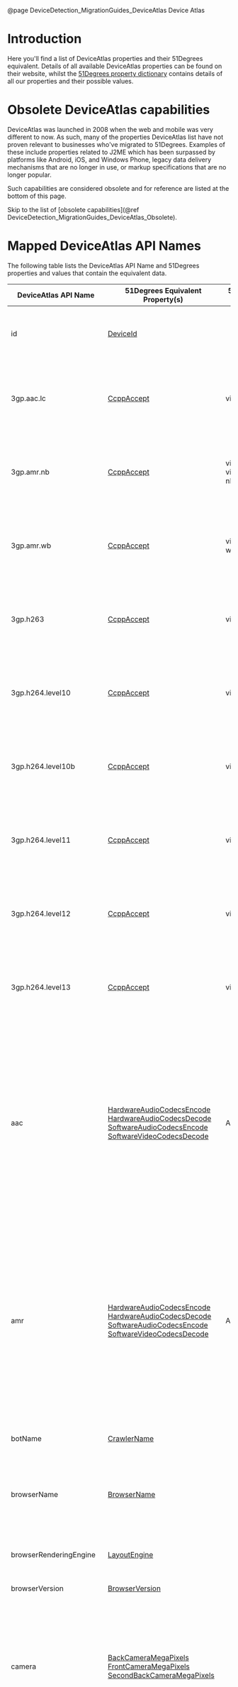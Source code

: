 @page DeviceDetection_MigrationGuides_DeviceAtlas Device Atlas

# Introduction

Here you'll find a list of DeviceAtlas properties and their 51Degrees equivalent. 
Details of all available DeviceAtlas properties can be found on their website, whilst the [51Degrees property dictionary](https://51degrees.com/resources/property-dictionary) contains details of all our properties and their possible values.


# Obsolete DeviceAtlas capabilities

DeviceAtlas was launched in 2008 when the web and mobile was very different to now. As such, many of the properties DeviceAtlas list have not proven relevant to businesses who've migrated to 51Degrees. 
Examples of these include properties related to J2ME which has been surpassed by platforms like Android, iOS, and Windows Phone, legacy data delivery mechanisms that are no longer in use, or markup specifications that are no longer popular.

Such capabilities are considered obsolete and for reference are listed at the bottom of this page.

Skip to the list of [obsolete capabilities](@ref DeviceDetection_MigrationGuides_DeviceAtlas_Obsolete).

# Mapped DeviceAtlas API Names

The following table lists the DeviceAtlas API Name and 51Degrees properties and values that contain the equivalent data.

| DeviceAtlas API Name      | 51Degrees Equivalent Property(s)                                                                                                                                                                                                                                                                                                                                                                                                              | 51Degrees Value                                  | Comments                                                                                                                                                                                                                                                                                                                                                                                                                                                                                                                                                                                                                               |
|---------------------------|-----------------------------------------------------------------------------------------------------------------------------------------------------------------------------------------------------------------------------------------------------------------------------------------------------------------------------------------------------------------------------------------------------------------------------------------------|--------------------------------------------------|----------------------------------------------------------------------------------------------------------------------------------------------------------------------------------------------------------------------------------------------------------------------------------------------------------------------------------------------------------------------------------------------------------------------------------------------------------------------------------------------------------------------------------------------------------------------------------------------------------------------------------------|
| id                        | [DeviceId](https://51degrees.com/developers/property-dictionary?item=Metrics%7CAll)                                                                                                                                                                                                                                                                                                                                                           |                                                  | Consists of four components separated by a hyphen symbol: Hardware-Platform-Browser-IsCrawler where each Component represents an ID of the corresponding Profile.                                                                                                                                                                                                                                                                                                                                                                                                                                                                      |
| 3gp.aac.lc                | [CcppAccept](https://51degrees.com/developers/property-dictionary?item=Operating%20System%7CCcpp)                                                                                                                                                                                                                                                                                                                                                | video/AAC                                        | Stands for Composite Capability/Preference Profiles. Refers to the list of MIME types supported by the operating system. The list does not include MIME types that are only enabled through the use of 3rd party applications.                                                                                                                                                                                                                                                                                                                                                                                                         |	 
| 3gp.amr.nb                | [CcppAccept](https://51degrees.com/developers/property-dictionary?item=Operating%20System%7CCcpp)                                                                                                                                                                                                                                                                                                                                                | video/amr, video/amr-nb                          | Stands for Composite Capability/Preference Profiles. Refers to the list of MIME types supported by the operating system. The list does not include MIME types that are only enabled through the use of 3rd party applications.                                                                                                                                                                                                                                                                                                                                                                                                         |
| 3gp.amr.wb                | [CcppAccept](https://51degrees.com/developers/property-dictionary?item=Operating%20System%7CCcpp)                                                                                                                                                                                                                                                                                                                                                | video/amr-wb                                     | Stands for Composite Capability/Preference Profiles. Refers to the list of MIME types supported by the operating system. The list does not include MIME types that are only enabled through the use of 3rd party applications.                                                                                                                                                                                                                                                                                                                                                                                                         |
| 3gp.h263                  | [CcppAccept](https://51degrees.com/developers/property-dictionary?item=Operating%20System%7CCcpp)                                                                                                                                                                                                                                                                                                                                                | video/H.263                                      | Stands for Composite Capability/Preference Profiles. Refers to the list of MIME types supported by the operating system. The list does not include MIME types that are only enabled through the use of 3rd party applications.                                                                                                                                                                                                                                                                                                                                                                                                         |
| 3gp.h264.level10          | [CcppAccept](https://51degrees.com/developers/property-dictionary?item=Operating%20System%7CCcpp)                                                                                                                                                                                                                                                                                                                                                | video/H.264                                      | Stands for Composite Capability/Preference Profiles. Refers to the list of MIME types supported by the operating system. The list does not include MIME types that are only enabled through the use of 3rd party applications.                                                                                                                                                                                                                                                                                                                                                                                                         |
| 3gp.h264.level10b         | [CcppAccept](https://51degrees.com/developers/property-dictionary?item=Operating%20System%7CCcpp)                                                                                                                                                                                                                                                                                                                                                | video/H.264                                      | Stands for Composite Capability/Preference Profiles. Refers to the list of MIME types supported by the operating system. The list does not include MIME types that are only enabled through the use of 3rd party applications.                                                                                                                                                                                                                                                                                                                                                                                                         |
| 3gp.h264.level11          | [CcppAccept](https://51degrees.com/developers/property-dictionary?item=Operating%20System%7CCcpp)                                                                                                                                                                                                                                                                                                                                                | video/H.264                                      | Stands for Composite Capability/Preference Profiles. Refers to the list of MIME types supported by the operating system. The list does not include MIME types that are only enabled through the use of 3rd party applications.                                                                                                                                                                                                                                                                                                                                                                                                         |
| 3gp.h264.level12          | [CcppAccept](https://51degrees.com/developers/property-dictionary?item=Operating%20System%7CCcpp)                                                                                                                                                                                                                                                                                                                                                | video/H.264                                      | Stands for Composite Capability/Preference Profiles. Refers to the list of MIME types supported by the operating system. The list does not include MIME types that are only enabled through the use of 3rd party applications.                                                                                                                                                                                                                                                                                                                                                                                                         |
| 3gp.h264.level13          | [CcppAccept](https://51degrees.com/developers/property-dictionary?item=Operating%20System%7CCcpp)                                                                                                                                                                                                                                                                                                                                                | video/H.264                                      | Stands for Composite Capability/Preference Profiles. Refers to the list of MIME types supported by the operating system. The list does not include MIME types that are only enabled through the use of 3rd party applications.                                                                                                                                                                                                                                                                                                                                                                                                         |
| aac                       | [HardwareAudioCodecsEncode](https://51degrees.com/developers/property-dictionary?item=Device%7CCodecs) [HardwareAudioCodecsDecode](https://51degrees.com/developers/property-dictionary?item=Device%7CCodecs) [SoftwareAudioCodecsEncode](https://51degrees.com/developers/property-dictionary?item=Operating%20System%7CCodecs) [SoftwareVideoCodecsDecode](https://51degrees.com/developers/property-dictionary?item=Operating%20System%7CCodecs) | AAC                                              | Refers to the list of audio codecs supported for encoding/decoding by a Chipset. An audio codec is a program used to playback digital audio files. The values of this property are the codec's common name. Refers to the list of video codecs supported for encoding/decoding by a Chipset. An video codec is a program used to playback digital video files. The values of this property are the codec's common name. Refers to the list of audio codecs supported by an operating system. This list of codecs is supported for playback on a basic software installation. The values of this property are the codec's common name.  |
| amr                       | [HardwareAudioCodecsEncode](https://51degrees.com/developers/property-dictionary?item=Device%7CCodecs) [HardwareAudioCodecsDecode](https://51degrees.com/developers/property-dictionary?item=Device%7CCodecs) [SoftwareAudioCodecsEncode](https://51degrees.com/developers/property-dictionary?item=Operating%20System%7CCodecs) [SoftwareVideoCodecsDecode](https://51degrees.com/developers/property-dictionary?item=Operating%20System%7CCodecs) | AMR                                              | Refers to the list of audio codecs supported for encoding/decoding by a Chipset. An audio codec is a program used to playback digital audio files. The values of this property are the codec's common name. Refers to the list of video codecs supported for encoding/decoding by a Chipset. An video codec is a program used to playback digital video files. The values of this property are the codec's common name. Refers to the list of audio codecs supported by an operating system. This list of codecs is supported for playback on a basic software installation. The values of this property are the codec's common name.  |
| botName                   | [CrawlerName](https://51degrees.com/developers/property-dictionary?item=Bots%7CAll)                                                                                                                                                                                                                                                                                                                                                           |                                                  | Indicates the crawler name when applicable. Returns NotCrawler when the device is not a crawler.                                                                                                                                                                                                                                                                                                                                                                                                                                                                                                                                       |
| browserName               | [BrowserName](https://51degrees.com/developers/property-dictionary?item=Web%20Browser%20and%20Apps%7CName)                                                                                                                                                                                                                                                                                                                                             |                                                  | Indicates the name of the browser. Many mobile browsers, by default, come with an operating system (OS). Unless specifically named, these browsers are named after the accompanying OS and/or the layout engine.                                                                                                                                                                                                                                                                                                                                                                                                                       |
| browserRenderingEngine    | [LayoutEngine](https://51degrees.com/developers/property-dictionary?item=Web%20Browser%20and%20Apps%7CGeneral)                                                                                                                                                                                                                                                                                                                                         |                                                  | Refers to the name of the embedded technology the browser uses to display formatted content on the screen.                                                                                                                                                                                                                                                                                                                                                                                                                                                                                                                             |
| browserVersion            | [BrowserVersion](https://51degrees.com/developers/property-dictionary?item=Web%20Browser%20and%20Apps%7CName)                                                                                                                                                                                                                                                                                                                                          |                                                  | Indicates the version or subversion of the browser.                                                                                                                                                                                                                                                                                                                                                                                                                                                                                                                                                                                    |
| camera                    | [BackCameraMegaPixels](https://51degrees.com/developers/property-dictionary?item=Device%7CCamera) [FrontCameraMegaPixels](https://51degrees.com/developers/property-dictionary?item=Device%7CCamera) [SecondBackCameraMegaPixels](https://51degrees.com/developers/property-dictionary?item=Device%7CCamera)                                                                                                                                  |                                                  | Indicates the resolution of the device's back camera in megapixels. For a device that has a rotating camera the same value is returned for front and back megapixels properties. Indicates the resolution of the device's front camera in megapixels. For a device that has a rotating camera the same value is returned for front and back megapixels' properties. Indicates the resolution of the device's second back camera in megapixels.                                                                                                                                                                                         |
| cookieSupport             | [CookiesCapable](https://51degrees.com/developers/property-dictionary?item=Web%20Browser%20and%20Apps%7CWeb)                                                                                                                                                                                                                                                                                                                                           |                                                  | Indicates if the browser supports http Cookies. However, the user may have disabled Cookies in their own configuration. Where data cannot be validated, it is assumed that the browser supports cookies.                                                                                                                                                                                                                                                                                                                                                                                                                               |
| csd                       | [SupportedBearers](https://51degrees.com/developers/property-dictionary?item=Device%7CConnectivity)                                                                                                                                                                                                                                                                                                                                           | CSD                                              | Indicates the list of wireless data technologies supported by the device, including Bluetooth. If the device supports phone calls, the SMS value is also returned.                                                                                                                                                                                                                                                                                                                                                                                                                                                                     |
| css.columns               | [CssColumn](https://51degrees.com/developers/property-dictionary?item=Web%20Browser%20and%20Apps%7CCss)                                                                                                                                                                                                                                                                                                                                                |                                                  | Indicates if the browser supports CSS3 columns for setting column- width and column-count.                                                                                                                                                                                                                                                                                                                                                                                                                                                                                                                                             |
| css.transforms            | [CssTransforms](https://51degrees.com/developers/property-dictionary?item=Web%20Browser%20and%20Apps%7CCss)                                                                                                                                                                                                                                                                                                                                            |                                                  | Indicates if the browser supports 2D transformations in CSS3 including rotating, scaling, etc. This property includes support for both transform and transform-origin properties.                                                                                                                                                                                                                                                                                                                                                                                                                                                      |
| css.transitions           | [CssTransitions](https://51degrees.com/developers/property-dictionary?item=Web%20Browser%20and%20Apps%7CCss)                                                                                                                                                                                                                                                                                                                                           |                                                  | Indicates if the browser supports CSS3 transitions elements, used for animating changes to properties.                                                                                                                                                                                                                                                                                                                                                                                                                                                                                                                                 |
| diagonalScreenSize        | [ScreenInchesDiagonal](https://51degrees.com/developers/property-dictionary?item=Device%7CScreen)                                                                                                                                                                                                                                                                                                                                             |                                                  | Indicates the diagonal size of the device's screen in inches. This property is not applicable for a device that does not have a screen.                                                                                                                                                                                                                                                                                                                                                                                                                                                                                                |
| displayColorDepth         | [BitsPerPixel](https://51degrees.com/developers/property-dictionary?item=Device%7CScreen)                                                                                                                                                                                                                                                                                                                                                     |                                                  | Indicates the number of bits used to describe the colour of each individual pixel, also known as bit depth or colour depth.                                                                                                                                                                                                                                                                                                                                                                                                                                                                                                            |
| displayHeight             | [ScreenPixelsHeight](https://51degrees.com/developers/property-dictionary?item=Device%7CScreen)                                                                                                                                                                                                                                                                                                                                               |                                                  | Indicates the height of the device's screen in pixels.This property is not applicable for a device that does not have a screen. For devices such as tablets or TV which are predominantly used in landscape mode, the pixel height will be the smaller value compared to the pixel width.                                                                                                                                                                                                                                                                                                                                              |
| displayPpi                | [ScreenInchesWidth](https://51degrees.com/developers/property-dictionary?item=Device%7CScreen) [ScreenPixelsWidth](https://51degrees.com/developers/property-dictionary?item=Device%7CScreen)                                                                                                                                                                                                                                                 |                                                  | Refers to the width of the device's screen in inches. This property will return the value 'Unknown' for desktop or for devices which do not have an integrated screen. Indicates the width of the device's screen in pixels. This property is not applicable for a device that does not have a screen. For devices such as tablets or TV which are predominantly used in landscape mode, the pixel width will be the larger value compared to the pixel height.                                                                                                                                                                        |
| displayWidth              | [ScreenPixelsWidth](https://51degrees.com/developers/property-dictionary?item=Device%7CScreen)                                                                                                                                                                                                                                                                                                                                                |                                                  | Indicates the width of the device's screen in pixels. This property is not applicable for a device that does not have a screen. For devices such as tablets or TV which are predominantly used in landscape mode, the pixel width will be the larger value compared to the pixel height.                                                                                                                                                                                                                                                                                                                                               |
| edge                      | [SupportedBearers](https://51degrees.com/developers/property-dictionary?item=Device%7CConnectivity)                                                                                                                                                                                                                                                                                                                                           | EDGE                                             | Indicates the list of wireless data technologies supported by the device, including Bluetooth. If the device supports phone calls, the SMS value is also returned.                                                                                                                                                                                                                                                                                                                                                                                                                                                                     |
| gprs                      | [SupportedBearers](https://51degrees.com/developers/property-dictionary?item=Device%7CConnectivity)                                                                                                                                                                                                                                                                                                                                           | GPRS                                             | Indicates the list of wireless data technologies supported by the device, including Bluetooth. If the device supports phone calls, the SMS value is also returned.                                                                                                                                                                                                                                                                                                                                                                                                                                                                     |
| hscsd                     | [SupportedBearers](https://51degrees.com/developers/property-dictionary?item=Device%7CConnectivity)                                                                                                                                                                                                                                                                                                                                           | HSCSD                                            | Indicates the list of wireless data technologies supported by the device, including Bluetooth. If the device supports phone calls, the SMS value is also returned.                                                                                                                                                                                                                                                                                                                                                                                                                                                                     |
| hsdpa                     | [SupportedBearers](https://51degrees.com/developers/property-dictionary?item=Device%7CConnectivity)                                                                                                                                                                                                                                                                                                                                           | HSDPA                                            | Indicates the list of wireless data technologies supported by the device, including Bluetooth. If the device supports phone calls, the SMS value is also returned.                                                                                                                                                                                                                                                                                                                                                                                                                                                                     |
| hspaEvolved               | [SupportedBearers](https://51degrees.com/developers/property-dictionary?item=Device%7CConnectivity)                                                                                                                                                                                                                                                                                                                                           | HSPA+                                            | Indicates the list of wireless data technologies supported by the device, including Bluetooth. If the device supports phone calls, the SMS value is also returned.                                                                                                                                                                                                                                                                                                                                                                                                                                                                     |
| html.audio                | [Html5Audio](https://51degrees.com/developers/property-dictionary?item=Web%20Browser%20and%20Apps%7CHtml)                                                                                                                                                                                                                                                                                                                                              |                                                  | Lists what audio formats, if any, the browser supports using the HTML5 `<audio>` tag.                                                                                                                                                                                                                                                                                                                                                                                                                                                                                                                                                  |
| html.canvas               | [Canvas](https://51degrees.com/developers/property-dictionary?item=Web%20Browser%20and%20Apps%7CJavascript)                                                                                                                                                                                                                                                                                                                                            |                                                  | Indicates if the browser supports the canvas element, useful for drawing graphics via scripting (usually JavaScript).                                                                                                                                                                                                                                                                                                                                                                                                                                                                                                                  |
| html.svg                  | [Svg](https://51degrees.com/developers/property-dictionary?item=Web%20Browser%20and%20Apps%7CSupportedMedia)                                                                                                                                                                                                                                                                                                                                           |                                                  | Indicates if the browser supports SVG (scalable vector graphics), useful for 2D animations and applications where all objects within the SVG can be accessed via the DOM and can have assigned event listener elements.                                                                                                                                                                                                                                                                                                                                                                                                                |
| html.video                | [Html5Video](https://51degrees.com/developers/property-dictionary?item=Web%20Browser%20and%20Apps%7CHtml)                                                                                                                                                                                                                                                                                                                                              |                                                  | Lists what video formats, if any, the browser supports using the HTLM5 `<video>` tag.                                                                                                                                                                                                                                                                                                                                                                                                                                                                                                                                                  |
| https                     | [SupportsTls/Ssl](https://51degrees.com/developers/property-dictionary?item=Web%20Browser%20and%20Apps%7CSupportedMedia)                                                                                                                                                                                                                                                                                                                               |                                                  | Indicates if the browser supports TLS or SSL, essential for secure protocols such as HTTPS.                                                                                                                                                                                                                                                                                                                                                                                                                                                                                                                                            |
| image.Gif87               | [CcppAccept](https://51degrees.com/developers/property-dictionary?item=Operating%20System%7CCcpp)                                                                                                                                                                                                                                                                                                                                                | image/gif                                        | Stands for Composite Capability/Preference Profiles. Refers to the list of MIME types supported by the operating system. The list does not include MIME types that are only enabled through the use of 3rd party applications.                                                                                                                                                                                                                                                                                                                                                                                                         |
| image.Gif89a              | [CcppAccept](https://51degrees.com/developers/property-dictionary?item=Operating%20System%7CCcpp)                                                                                                                                                                                                                                                                                                                                                | image/gif                                        | Stands for Composite Capability/Preference Profiles. Refers to the list of MIME types supported by the operating system. The list does not include MIME types that are only enabled through the use of 3rd party applications.                                                                                                                                                                                                                                                                                                                                                                                                         |
| image.Jpg                 | [CcppAccept](https://51degrees.com/developers/property-dictionary?item=Operating%20System%7CCcpp)                                                                                                                                                                                                                                                                                                                                                | image/jpg, image/jpeg                            | Stands for Composite Capability/Preference Profiles. Refers to the list of MIME types supported by the operating system. The list does not include MIME types that are only enabled through the use of 3rd party applications.                                                                                                                                                                                                                                                                                                                                                                                                         |
| image.Png                 | [CcppAccept](https://51degrees.com/developers/property-dictionary?item=Operating%20System%7CCcpp)                                                                                                                                                                                                                                                                                                                                                | image/png                                        | Stands for Composite Capability/Preference Profiles. Refers to the list of MIME types supported by the operating system. The list does not include MIME types that are only enabled through the use of 3rd party applications.                                                                                                                                                                                                                                                                                                                                                                                                         |
| isApp                     | [IsWebApp](https://51degrees.com/developers/property-dictionary?item=Web%20Browser%20and%20Apps%7CGeneral)                                                                                                                                                                                                                                                                                                                                             |                                                  | Indicates if a web page is accessed from an application whose main function is not browsing the World Wide Web or managing emails, e.g. the Facebook App. The application must be downloaded and installed onto the device from an app marketplace such as Apple's App Store or the Google Play Store, or via a third party as an .apk file or similar. This property will return a 'False' value for mobile browsers such as Chrome Mobile or email browsers (such as Hotmail).                                                                                                                                                       |
| isBrowser                 | [BrowserName](https://51degrees.com/developers/property-dictionary?item=Web%20Browser%20and%20Apps%7CName)                                                                                                                                                                                                                                                                                                                                             |                                                  | Indicates the name of the browser. Many mobile browsers, by default, come with an operating system (OS). Unless specifically named, these browsers are named after the accompanying OS and/or the layout engine.                                                                                                                                                                                                                                                                                                                                                                                                                       |
| isEReader                 | [IsEReader](https://51degrees.com/developers/property-dictionary?item=Device%7CDevice)                                                                                                                                                                                                                                                                                                                                                        |                                                  | Indicates if the device is primarily advertised as an e-reader. If the device type is EReader then the device is not classified as a tablet.                                                                                                                                                                                                                                                                                                                                                                                                                                                                                           |
| isFilter                  | [IsDataMinimising](https://51degrees.com/developers/property-dictionary?item=Web%20Browser%20and%20Apps%7CGeneral)                                                                                                                                                                                                                                                                                                                                     |                                                  | Indicates if the browser may be optimised for low bandwidth. A true value indicates the browser supports a feature that can improve performance on low bandwidth connections, either via the removal of elements, features, a proxy or other methods.                                                                                                                                                                                                                                                                                                                                                                                  |
| isGamesConsole            | [IsConsole](https://51degrees.com/developers/property-dictionary?item=Device%7CDevice)                                                                                                                                                                                                                                                                                                                                                        |                                                  | Indicates if the device is primarily a game console, such as an Xbox or Playstation.                                                                                                                                                                                                                                                                                                                                                                                                                                                                                                                                                   |
| isMasqueradingAsDesktop   | [IsEmulatingDesktop](https://51degrees.com/developers/property-dictionary?item=Web%20Browser%20and%20Apps%7CGeneral)                                                                                                                                                                                                                                                                                                                                   |                                                  | Indicates if the mobile device accessing a web page emulates a desktop computer. This property is not applicable for desktops, media hubs, TVs and consoles.                                                                                                                                                                                                                                                                                                                                                                                                                                                                           |
| isMediaPlayer             | [IsMediaHub](https://51degrees.com/developers/property-dictionary?item=Device%7CDevice)                                                                                                                                                                                                                                                                                                                                                       |                                                  | Indicates if the device is a media hub or set top box that requires an external display(s).                                                                                                                                                                                                                                                                                                                                                                                                                                                                                                                                            |
| isMobilePhone             | [IsSmartPhone](https://51degrees.com/developers/property-dictionary?item=Device%7CDevice) [IsSmallScreen](https://51degrees.com/developers/property-dictionary?item=Device%7CDevice)                                                                                                                                                                                                                                                          |                                                  | Indicates whether the device can make and receive phone calls, has a screen size greater than or equal to 2.5 inches, runs a modern operating system (Android, iOS, Windows Phone, BlackBerry etc.), is not designed to be a wearable technology and is marketed by the vendor as a Smartphone. Indicates if the device is a mobile with a screen size less than 2.5 inches even where the device is marketed as a Smartphone.                                                                                                                                                                                                         |
| isRobot                   | [IsCrawler](https://51degrees.com/developers/property-dictionary?item=Bots%7CAll)                                                                                                                                                                                                                                                                                                                                                             |                                                  | Indicates if the source of the web traffic identifies itself as operating without human interaction for the purpose of monitoring the availability or performance of a web site, retrieving a response for inclusion in a search engine or is requesting structured data such as via an API. Such sources are often referred to as crawlers, bots, robots, spiders, probes, monitors or HTTP services among other terms. Where the source pretends to be a device operating with human interaction, such as a smartphone or tablet, this property will return, 'False'.                                                                |
| isSetTopBox               | [IsMediaHub](https://51degrees.com/developers/property-dictionary?item=Device%7CDevice)                                                                                                                                                                                                                                                                                                                                                       |                                                  | Indicates if the device is a media hub or set top box that requires an external display(s).                                                                                                                                                                                                                                                                                                                                                                                                                                                                                                                                            |
| isTablet                  | [IsTablet](https://51degrees.com/developers/property-dictionary?item=Device%7CDevice)                                                                                                                                                                                                                                                                                                                                                         |                                                  | Indicates if the device is primarily marketed as a tablet or phablet and has a screen size equal to or greater than 7 inches.                                                                                                                                                                                                                                                                                                                                                                                                                                                                                                          |
| isTV                      | [IsTv](https://51degrees.com/developers/property-dictionary?item=Device%7CDevice)                                                                                                                                                                                                                                                                                                                                                             |                                                  | Indicates if the device is a TV running on a smart operating system e.g. Android.                                                                                                                                                                                                                                                                                                                                                                                                                                                                                                                                                      |
| js.deviceOrientation      | [DeviceOrientation](https://51degrees.com/developers/property-dictionary?item=Web%20Browser%20and%20Apps%7CDOM)                                                                                                                                                                                                                                                                                                                                        |                                                  | Indicates if the browser supports DOM events for device orientation, e.g. 'deviceorientation', 'devicemotion' and 'compassneedscalibration'.                                                                                                                                                                                                                                                                                                                                                                                                                                                                                           |
| js.geoLocation            | [GeoLocation](https://51degrees.com/developers/property-dictionary?item=Web%20Browser%20and%20Apps%7CGPS)                                                                                                                                                                                                                                                                                                                                              |                                                  | Indicates if the browser supports a feature to acquire the geographical location. For information on which GeoLoc API the browser supports, refer to another property called JavaScriptPreferredGeoLocApi.                                                                                                                                                                                                                                                                                                                                                                                                                             |
| js.indexedDB              | [IndexedDB](https://51degrees.com/developers/property-dictionary?item=Web%20Browser%20and%20Apps%7CGeneral)                                                                                                                                                                                                                                                                                                                                            |                                                  | Indicates if the browser supports an indexed local database.                                                                                                                                                                                                                                                                                                                                                                                                                                                                                                                                                                           |
| js.json                   | [Json](https://51degrees.com/developers/property-dictionary?item=Web%20Browser%20and%20Apps%7CJSON)                                                                                                                                                                                                                                                                                                                                                    |                                                  | Indicates if the browser supports the 'JSON' object. This property may need a vendor prefix, e.g. webkit, moz, etc.                                                                                                                                                                                                                                                                                                                                                                                                                                                                                                                    |
| js.modifyCss              | [JavascriptCanManipulateCSS](https://51degrees.com/developers/property-dictionary?item=Web%20Browser%20and%20Apps%7CJavascript)                                                                                                                                                                                                                                                                                                                        |                                                  | Indicates if the browser supports the JavaScript that can manipulate CSS on the browser's web page.                                                                                                                                                                                                                                                                                                                                                                                                                                                                                                                                    |
| js.modifyDom              | [JavascriptCanManipulateDOM](https://51degrees.com/developers/property-dictionary?item=Web%20Browser%20and%20Apps%7CJavascript)                                                                                                                                                                                                                                                                                                                        |                                                  | Indicates if the browser supports the JavaScript that can manipulate the Document Object Model on the browser's web page.                                                                                                                                                                                                                                                                                                                                                                                                                                                                                                              |
| js.querySelector          | [Selector](https://51degrees.com/developers/property-dictionary?item=Web%20Browser%20and%20Apps%7CGeneral)                                                                                                                                                                                                                                                                                                                                             |                                                  | Indicates if the browser supports the querySelector() method that returns the first element matching a specified CSS selector(s) in the document.                                                                                                                                                                                                                                                                                                                                                                                                                                                                                      |
| js.supportBasicJavaScript | [Javascript](https://51degrees.com/developers/property-dictionary?item=Web%20Browser%20and%20Apps%7CJavascript)                                                                                                                                                                                                                                                                                                                                        |                                                  | Indicates if the browser supports JavaScript.                                                                                                                                                                                                                                                                                                                                                                                                                                                                                                                                                                                          |
| js.supportConsoleLog      | [LayoutEngine](https://51degrees.com/developers/property-dictionary?item=Web%20Browser%20and%20Apps%7CGeneral)                                                                                                                                                                                                                                                                                                                                         |                                                  | Refers to the name of the embedded technology the browser uses to display formatted content on the screen.                                                                                                                                                                                                                                                                                                                                                                                                                                                                                                                             |
| js.supportEventListener   | [JavascriptSupportsEventListener](https://51degrees.com/developers/property-dictionary?item=Web%20Browser%20and%20Apps%7CJavascript)                                                                                                                                                                                                                                                                                                                   |                                                  | Indicates if the browser allows registration of event listeners on event targets by using the addEventListener() method.                                                                                                                                                                                                                                                                                                                                                                                                                                                                                                               |
| js.supportEvents          | [JavascriptSupportsEvents](https://51degrees.com/developers/property-dictionary?item=Web%20Browser%20and%20Apps%7CJavascript)                                                                                                                                                                                                                                                                                                                          |                                                  | Indicates if the browser supports the JavaScript events 'onload', 'onclick' and 'onselect'.                                                                                                                                                                                                                                                                                                                                                                                                                                                                                                                                            |
| js.touchEvents            | [TouchEvents](https://51degrees.com/developers/property-dictionary?item=Web%20Browser%20and%20Apps%7CGeneral)                                                                                                                                                                                                                                                                                                                                          |                                                  | Indicates if the browser supports the method of registering and interpreting finder (or stylus) activity on touch screens or trackpads.                                                                                                                                                                                                                                                                                                                                                                                                                                                                                                |
| js.webGl                  | [SupportsWebGL](https://51degrees.com/developers/property-dictionary?item=Web%20Browser%20and%20Apps%7CSupportedMedia)                                                                                                                                                                                                                                                                                                                                 |                                                  | Indicates if the browser supports WebGL technology to generate hardware-accelerated 3D graphics.                                                                                                                                                                                                                                                                                                                                                                                                                                                                                                                                       |
| js.webWorkers             | [WebWorkers](https://51degrees.com/developers/property-dictionary?item=Web%20Browser%20and%20Apps%7CWeb)                                                                                                                                                                                                                                                                                                                                               |                                                  | Indicates if the browser supports background workers in JavaScript.                                                                                                                                                                                                                                                                                                                                                                                                                                                                                                                                                                    |
| js.xhr                    | [Xhr2](https://51degrees.com/developers/property-dictionary?item=Web%20Browser%20and%20Apps%7CWeb)                                                                                                                                                                                                                                                                                                                                                     |                                                  | Indicates if the browser supports client-to-server communication with XmlHttpRequests. If the browser supports 'Xhr2' will also support 'DataForm' element. This property may need a vendor prefix, e.g. webkit, moz, etc.                                                                                                                                                                                                                                                                                                                                                                                                             |
| lte                       | [SupportedBearers](https://51degrees.com/developers/property-dictionary?item=Device%7CConnectivity)                                                                                                                                                                                                                                                                                                                                           | LTE                                              | Indicate the list of wireless data technologies supported by the device, including Bluetooth. If the device supports phone calls, the SMS value is also returned.                                                                                                                                                                                                                                                                                                                                                                                                                                                                      |
| lteAdvanced               | [SupportedBearers](https://51degrees.com/developers/property-dictionary?item=Device%7CConnectivity)                                                                                                                                                                                                                                                                                                                                           | LTE-A                                            | Indicates the list of wireless data technologies supported by the device, including Bluetooth. If the device supports phone calls, the SMS value is also returned.                                                                                                                                                                                                                                                                                                                                                                                                                                                                     |
| lteCategory               | [SupportedBearers](https://51degrees.com/developers/property-dictionary?item=Device%7CConnectivity)                                                                                                                                                                                                                                                                                                                                           | 3GPP                                             | Indicates the list of wireless data technologies supported by the device, including Bluetooth. If the device supports phone calls, the SMS value is also returned.                                                                                                                                                                                                                                                                                                                                                                                                                                                                     |
| manufacturer              | [OEM](https://51degrees.com/developers/property-dictionary?item=Device%7CName)                                                                                                                                                                                                                                                                                                                                                                |                                                  | Indicates the name of the company that manufactures the device.                                                                                                                                                                                                                                                                                                                                                                                                                                                                                                                                                                        |
| marketingName             | [HardwareName](https://51degrees.com/developers/property-dictionary?item=Device%7CName)                                                                                                                                                                                                                                                                                                                                                       |                                                  | Indicates the primary marketing name associated with the device, e.g. Xperia Z5.                                                                                                                                                                                                                                                                                                                                                                                                                                                                                                                                                       |
| midiMonophonic            | [HardwareAudioCodecsEncode](https://51degrees.com/developers/property-dictionary?item=Device%7CCodecs) [HardwareAudioCodecsDecode](https://51degrees.com/developers/property-dictionary?item=Device%7CCodecs) [SoftwareAudioCodecsEncode](https://51degrees.com/developers/property-dictionary?item=Operating%20System%7CCodecs) [SoftwareVideoCodecsDecode](https://51degrees.com/developers/property-dictionary?item=Operating%20System%7CCodecs) | MIDI                                             | Refers to the list of audio codecs supported for encoding/decoding by a Chipset. An audio codec is a program used to playback digital audio files. The values of this property are the codec's common name. Refers to the list of audio codecs supported by an operating system. This list of codecs is supported for capture on a basic software installation. The values of this property are the codec's common name. Refers to the list of video codecs supported by an operating system. This list of codecs is supported for playback on a basic software installation. The values of this property are the codec's common name. |
| midiPolyphonic            | [HardwareAudioCodecsEncode](https://51degrees.com/developers/property-dictionary?item=Device%7CCodecs) [HardwareAudioCodecsDecode](https://51degrees.com/developers/property-dictionary?item=Device%7CCodecs) [SoftwareAudioCodecsEncode](https://51degrees.com/developers/property-dictionary?item=Operating%20System%7CCodecs) [SoftwareVideoCodecsDecode](https://51degrees.com/developers/property-dictionary?item=Operating%20System%7CCodecs) | MIDI                                             | Refers to the list of audio codecs supported for encoding/decoding by a Chipset. An audio codec is a program used to playback digital audio files. The values of this property are the codec's common name. Refers to the list of audio codecs supported by an operating system. This list of codecs is supported for capture on a basic software installation. The values of this property are the codec's common name. Refers to the list of video codecs supported by an operating system. This list of codecs is supported for playback on a basic software installation. The values of this property are the codec's common name. |
| mobileDevice              | [IsMobile](https://51degrees.com/developers/property-dictionary?item=Device%7CDevice)                                                                                                                                                                                                                                                                                                                                                         |                                                  | Indicates if the device's primary data connection is wireless and the device is designed to operate mostly by battery power (e.g. mobile phone, smartphone or tablet). This property does not indicate if the device is a mobile phone or not. Laptops are not classified as mobile devices under this definition and so 'IsMobile' will be 'False'.                                                                                                                                                                                                                                                                                   |
| model                     | [HardwareModel](https://51degrees.com/developers/property-dictionary?item=Device%7CName)                                                                                                                                                                                                                                                                                                                                                      |                                                  | Indicates the model name or number used primarily by the hardware vendor to identify the device, e.g.SM-T805S. When a model identifier is not available the HardwareName will be used.                                                                                                                                                                                                                                                                                                                                                                                                                                                 |
| mp4.aac.lc                | [CcppAccept](https://51degrees.com/developers/property-dictionary?item=Operating%20System%7CCcpp)                                                                                                                                                                                                                                                                                                                                                | video/AAC                                        | Stands for Composite Capability/Preference Profiles. Refers to the list of MIME types supported by the operating system. The list does not include MIME types that are only enabled through the use of 3rd party applications.                                                                                                                                                                                                                                                                                                                                                                                                         |
| mp4.h264.level11          | [CcppAccept](https://51degrees.com/developers/property-dictionary?item=Operating%20System%7CCcpp)                                                                                                                                                                                                                                                                                                                                                | video/H.264                                      | Stands for Composite Capability/Preference Profiles. Refers to the list of MIME types supported by the operating system. The list does not include MIME types that are only enabled through the use of 3rd party applications.                                                                                                                                                                                                                                                                                                                                                                                                         |
| mp4.h264.level13          | [CcppAccept](https://51degrees.com/developers/property-dictionary?item=Operating%20System%7CCcpp)                                                                                                                                                                                                                                                                                                                                                | video/H.264                                      | Stands for Composite Capability/Preference Profiles. Refers to the list of MIME types supported by the operating system. The list does not include MIME types that are only enabled through the use of 3rd party applications.                                                                                                                                                                                                                                                                                                                                                                                                         |
| nfc                       | [HasNFC](https://51degrees.com/developers/property-dictionary?item=Device%7CConnectivity)                                                                                                                                                                                                                                                                                                                                                     |                                                  | Indicates if the device has embedded NFC (Near Field Communication) wireless technology.                                                                                                                                                                                                                                                                                                                                                                                                                                                                                                                                               |
| osAndroid                 | [PlatformName](https://51degrees.com/developers/property-dictionary?item=Operating%20System%7CName)                                                                                                                                                                                                                                                                                                                                              | Android                                          | Indicates the name of the operating system the device is using.                                                                                                                                                                                                                                                                                                                                                                                                                                                                                                                                                                        |
| osBada                    | [PlatformName](https://51degrees.com/developers/property-dictionary?item=Operating%20System%7CName)                                                                                                                                                                                                                                                                                                                                              | Bada                                             | Indicates the name of the operating system the device is using.                                                                                                                                                                                                                                                                                                                                                                                                                                                                                                                                                                        |
| osiOs                     | [PlatformName](https://51degrees.com/developers/property-dictionary?item=Operating%20System%7CName)                                                                                                                                                                                                                                                                                                                                              | iOS                                              | Indicates the name of the operating system the device is using.                                                                                                                                                                                                                                                                                                                                                                                                                                                                                                                                                                        |
| osName                    | [PlatformName](https://51degrees.com/developers/property-dictionary?item=Operating%20System%7CName)                                                                                                                                                                                                                                                                                                                                              |                                                  | Indicates the name of the operating system the device is using.                                                                                                                                                                                                                                                                                                                                                                                                                                                                                                                                                                        |
| osProprietary             | [PlatformName](https://51degrees.com/developers/property-dictionary?item=Operating%20System%7CName)                                                                                                                                                                                                                                                                                                                                              |                                                  | Indicates the name of the operating system the device is using.                                                                                                                                                                                                                                                                                                                                                                                                                                                                                                                                                                        |
| osRim                     | [PlatformName](https://51degrees.com/developers/property-dictionary?item=Operating%20System%7CName)                                                                                                                                                                                                                                                                                                                                              | RIM                                              | Indicates the name of the operating system the device is using.                                                                                                                                                                                                                                                                                                                                                                                                                                                                                                                                                                        |
| osSymbian                 | [PlatformName](https://51degrees.com/developers/property-dictionary?item=Operating%20System%7CName)                                                                                                                                                                                                                                                                                                                                              | Symbian                                          | Indicates the name of the operating system the device is using.                                                                                                                                                                                                                                                                                                                                                                                                                                                                                                                                                                        |
| osVersion                 | [PlatformVersion](https://51degrees.com/developers/property-dictionary?item=Operating%20System%7CName)                                                                                                                                                                                                                                                                                                                                           |                                                  | Indicates the version or subversion of the software platform.                                                                                                                                                                                                                                                                                                                                                                                                                                                                                                                                                                          |
| osWebOs                   | [PlatformName](https://51degrees.com/developers/property-dictionary?item=Operating%20System%7CName)                                                                                                                                                                                                                                                                                                                                              | webOS                                            | Indicates the name of the operating system the device is using.                                                                                                                                                                                                                                                                                                                                                                                                                                                                                                                                                                        |
| osWindowsMobile           | [PlatformName](https://51degrees.com/developers/property-dictionary?item=Operating%20System%7CName)                                                                                                                                                                                                                                                                                                                                              | Windows Mobile                                   | Indicates the name of the operating system the device is using.                                                                                                                                                                                                                                                                                                                                                                                                                                                                                                                                                                        |
| osWindowsPhone            | [PlatformName](https://51degrees.com/developers/property-dictionary?item=Operating%20System%7CName)                                                                                                                                                                                                                                                                                                                                              | Windows Phone                                    | Indicates the name of the operating system the device is using.                                                                                                                                                                                                                                                                                                                                                                                                                                                                                                                                                                        |
| osWindowsRt               | [PlatformName](https://51degrees.com/developers/property-dictionary?item=Operating%20System%7CName)                                                                                                                                                                                                                                                                                                                                              | Windows RT                                       | Indicates the name of the operating system the device is using.                                                                                                                                                                                                                                                                                                                                                                                                                                                                                                                                                                        |
| primaryHardwareType       | [DeviceType](https://51degrees.com/developers/property-dictionary?item=Device%7CDevice)                                                                                                                                                                                                                                                                                                                                                       |                                                  | Indicates the type of the device based on values set in other properties, such as IsMobile, IsTablet, IsSmartphone, IsSmallScreen etc.                                                                                                                                                                                                                                                                                                                                                                                                                                                                                                 |
| qcelp                     | [HardwareAudioCodecsEncode](https://51degrees.com/developers/property-dictionary?item=Device%7CCodecs) [HardwareAudioCodecsDecode](https://51degrees.com/developers/property-dictionary?item=Device%7CCodecs) [SoftwareAudioCodecsEncode](https://51degrees.com/developers/property-dictionary?item=Operating%20System%7CCodecs) [SoftwareVideoCodecsDecode](https://51degrees.com/developers/property-dictionary?item=Operating%20System%7CCodecs) | QCELP                                            | Refers to the list of audio codecs supported for encoding/decoding by a Chipset. An audio codec is a program used to playback digital audio files. The values of this property are the codec's common name. Refers to the list of audio codecs supported by an operating system. This list of codecs is supported for capture on a basic software installation. The values of this property are the codec's common name. Refers to the list of video codecs supported by an operating system. This list of codecs is supported for playback on a basic software installation. The values of this property are the codec's common name. |
| qcelpInVideo              | [CcppAccept](https://51degrees.com/developers/property-dictionary?item=Operating%20System%7CCcpp)                                                                                                                                                                                                                                                                                                                                                | video/qcelp                                      | Stands for Composite Capability/Preference Profiles. Refers to the list of MIME types supported by the operating system. The list does not include MIME types that are only enabled through the use of 3rd party applications.                                                                                                                                                                                                                                                                                                                                                                                                         |
| stream.3gp.aac.lc         | [StreamingAccept](https://51degrees.com/developers/property-dictionary?item=Operating%20System%7CGeneral)                                                                                                                                                                                                                                                                                                                                        | audio/aac, video/AAC                             | A list of MIME types the device can stream. The list does not include MIME types that are only supported through the use of 3rd party applications.                                                                                                                                                                                                                                                                                                                                                                                                                                                                                    |
| stream.3gp.amr.nb         | [StreamingAccept](https://51degrees.com/developers/property-dictionary?item=Operating%20System%7CGeneral)                                                                                                                                                                                                                                                                                                                                        | audio/amr-nb, audio/amr, video/amr-nb, video/amr | A list of MIME types the device can stream. The list does not include MIME types that are only supported through the use of 3rd party applications.                                                                                                                                                                                                                                                                                                                                                                                                                                                                                    |
| stream.3gp.amr.wb         | [StreamingAccept](https://51degrees.com/developers/property-dictionary?item=Operating%20System%7CGeneral)                                                                                                                                                                                                                                                                                                                                        | audio/amr-wb, video/amr-wb                       | A list of MIME types the device can stream. The list does not include MIME types that are only supported through the use of 3rd party applications.                                                                                                                                                                                                                                                                                                                                                                                                                                                                                    |
| stream.3gp.h263           | [StreamingAccept](https://51degrees.com/developers/property-dictionary?item=Operating%20System%7CGeneral)                                                                                                                                                                                                                                                                                                                                        | audio/h.263, video/H263                          | A list of MIME types the device can stream. The list does not include MIME types that are only supported through the use of 3rd party applications.                                                                                                                                                                                                                                                                                                                                                                                                                                                                                    |
| stream.3gp.h264.level10   | [StreamingAccept](https://51degrees.com/developers/property-dictionary?item=Operating%20System%7CGeneral)                                                                                                                                                                                                                                                                                                                                        | audio/h.264, video/H264                          | A list of MIME types the device can stream. The list does not include MIME types that are only supported through the use of 3rd party applications.                                                                                                                                                                                                                                                                                                                                                                                                                                                                                    |
| stream.3gp.h264.level10b  | [StreamingAccept](https://51degrees.com/developers/property-dictionary?item=Operating%20System%7CGeneral)                                                                                                                                                                                                                                                                                                                                        | audio/h.264, video/H264                          | A list of MIME types the device can stream. The list does not include MIME types that are only supported through the use of 3rd party applications.                                                                                                                                                                                                                                                                                                                                                                                                                                                                                    |
| stream.3gp.h264.level11   | [StreamingAccept](https://51degrees.com/developers/property-dictionary?item=Operating%20System%7CGeneral)                                                                                                                                                                                                                                                                                                                                        | audio/h.264, video/H264                          | A list of MIME types the device can stream. The list does not include MIME types that are only supported through the use of 3rd party applications.                                                                                                                                                                                                                                                                                                                                                                                                                                                                                    |
| stream.3gp.h264.level12   | [StreamingAccept](https://51degrees.com/developers/property-dictionary?item=Operating%20System%7CGeneral)                                                                                                                                                                                                                                                                                                                                        | audio/h.264, video/H264                          | A list of MIME types the device can stream. The list does not include MIME types that are only supported through the use of 3rd party applications.                                                                                                                                                                                                                                                                                                                                                                                                                                                                                    |
| stream.3gp.h264.level13   | [StreamingAccept](https://51degrees.com/developers/property-dictionary?item=Operating%20System%7CGeneral)                                                                                                                                                                                                                                                                                                                                        | audio/h.264, video/H264                          | A list of MIME types the device can stream. The list does not include MIME types that are only supported through the use of 3rd party applications.                                                                                                                                                                                                                                                                                                                                                                                                                                                                                    |
| stream.mp4.aac.lc         | [StreamingAccept](https://51degrees.com/developers/property-dictionary?item=Operating%20System%7CGeneral)                                                                                                                                                                                                                                                                                                                                        | audio/aac, video/AAC                             | A list of MIME types the device can stream. The list does not include MIME types that are only supported through the use of 3rd party applications.                                                                                                                                                                                                                                                                                                                                                                                                                                                                                    |
| stream.mp4.h264.level11   | [StreamingAccept](https://51degrees.com/developers/property-dictionary?item=Operating%20System%7CGeneral)                                                                                                                                                                                                                                                                                                                                        | audio/h.264, video/H264                          | A list of MIME types the device can stream. The list does not include MIME types that are only supported through the use of 3rd party applications.                                                                                                                                                                                                                                                                                                                                                                                                                                                                                    |
| stream.mp4.h264.level13   | [StreamingAccept](https://51degrees.com/developers/property-dictionary?item=Operating%20System%7CGeneral)                                                                                                                                                                                                                                                                                                                                        | audio/h.264, video/H264                          | A list of MIME types the device can stream. The list does not include MIME types that are only supported through the use of 3rd party applications.                                                                                                                                                                                                                                                                                                                                                                                                                                                                                    |
| touchScreen               | [HasTouchScreen](https://51degrees.com/developers/property-dictionary?item=Device%7CInputs)                                                                                                                                                                                                                                                                                                                                                   |                                                  | Indicates if the device has a touch screen. This property will return 'False' for a device that does not have an integrated screen.                                                                                                                                                                                                                                                                                                                                                                                                                                                                                                    |
| umts                      | [SupportedBearers](https://51degrees.com/developers/property-dictionary?item=Device%7CConnectivity)                                                                                                                                                                                                                                                                                                                                           | UMTS                                             | Indicate the list of wireless data technologies supported by the device, including Bluetooth. If the device supports phone calls, the SMS value is also returned.                                                                                                                                                                                                                                                                                                                                                                                                                                                                      |
| uriSchemeSms              | [SupportedBearers](https://51degrees.com/developers/property-dictionary?item=Device%7CConnectivity)                                                                                                                                                                                                                                                                                                                                           | SMS                                              | Indicates the list of wireless data technologies supported by the device, including Bluetooth. If the device supports phone calls, the SMS value is also returned.                                                                                                                                                                                                                                                                                                                                                                                                                                                                     |
| uriSchemeSmsTo            | [SupportedBearers](https://51degrees.com/developers/property-dictionary?item=Device%7CConnectivity)                                                                                                                                                                                                                                                                                                                                           | SMS                                              | Indicates the list of wireless data technologies supported by the device, including Bluetooth. If the device supports phone calls, the SMS value is also returned.                                                                                                                                                                                                                                                                                                                                                                                                                                                                     |
| uriSchemeTel              | [SupportsPhoneCalls](https://51degrees.com/developers/property-dictionary?item=Device%7CConnectivity) [SupportedBearers](https://51degrees.com/developers/property-dictionary?item=Device%7CConnectivity)                                                                                                                                                                                                                                     |                                                  | Indicates if the device can receive and make telephone calls using available bearers without any additional software such as VoIP. Devices that support voice calls do not necessarily support phone calls. Indicate the list of wireless data technologies supported by the device, including Bluetooth. If the device supports phone calls, the SMS value is also returned.                                                                                                                                                                                                                                                          |
| usableDisplayHeight       | [ScreenPixelsHeight](https://51degrees.com/developers/property-dictionary?item=Device%7CScreen)                                                                                                                                                                                                                                                                                                                                               |                                                  | Indicates the height of the device's screen in pixels.This property is not applicable for a device that does not have a screen. For devices such as tablets or TV which are predominantly used in landscape mode, the pixel height will be the smaller value compared to the pixel width.                                                                                                                                                                                                                                                                                                                                              |
| usableDisplayWidth        | [ScreenPixelsWidth](https://51degrees.com/developers/property-dictionary?item=Device%7CScreen)                                                                                                                                                                                                                                                                                                                                                |                                                  | Indicates the width of the device's screen in pixels. This property is not applicable for a device that does not have a screen. For devices such as tablets or TV which are predominantly used in landscape mode, the pixel width will be the larger value compared to the pixel height.                                                                                                                                                                                                                                                                                                                                               |
| vendor                    | [HardwareVendor](https://51degrees.com/developers/property-dictionary?item=Device%7CName)                                                                                                                                                                                                                                                                                                                                                     |                                                  | Indicates the name of the company that manufactures the device or primarily sells it, e.g. Samsung.                                                                                                                                                                                                                                                                                                                                                                                                                                                                                                                                    |
| version                   | [HardwareModel](https://51degrees.com/developers/property-dictionary?item=Device%7CName) [PlatformVersion](https://51degrees.com/developers/property-dictionary?item=Operating%20System%7CName) [BrowserVersion](https://51degrees.com/developers/property-dictionary?item=Web%20Browser%20and%20Apps%7CName)                                                                                                                                             |                                                  | Indicates the model name or number used primarily by the hardware vendor to identify the device, e.g.SM-T805S. When a model identifier is not available the HardwareName will be used. Indicates the version or subversion of the software platform. Indicates the version or subversion of the browser.                                                                                                                                                                                                                                                                                                                               |
| volte                     | [SupportedBearers](https://51degrees.com/developers/property-dictionary?item=Device%7CConnectivity)                                                                                                                                                                                                                                                                                                                                           | VoLTE                                            | Indicates the list of wireless data technologies supported by the device, including Bluetooth. If the device supports phone calls, the SMS value is also returned.                                                                                                                                                                                                                                                                                                                                                                                                                                                                     |
| vowifi                    | [SupportedBearers](https://51degrees.com/developers/property-dictionary?item=Device%7CConnectivity)                                                                                                                                                                                                                                                                                                                                           |                                                  | Indicates the list of wireless data technologies supported by the device, including Bluetooth. If the device supports phone calls, the SMS value is also returned.                                                                                                                                                                                                                                                                                                                                                                                                                                                                     |
| wifi                      | [SupportedBearers](https://51degrees.com/developers/property-dictionary?item=Device%7CConnectivity)                                                                                                                                                                                                                                                                                                                                           | WiFi                                             | Indicates the list of wireless data technologies supported by the device, including Bluetooth. If the device supports phone calls, the SMS value is also returned.                                                                                                                                                                                                                                                                                                                                                                                                                                                                     |
| wmv                       | [CcppAccept](https://51degrees.com/developers/property-dictionary?item=Operating%20System%7CCcpp)                                                                                                                                                                                                                                                                                                                                                | video/wmv                                        | Stands for Composite Capability/Preference Profiles. Refers to the list of MIME types supported by the operating system. The list does not include MIME types that are only enabled through the use of 3rd party applications.                                                                                                                                                                                                                                                                                                                                                                                                         |
| yearReleased              | [ReleaseYear](https://51degrees.com/developers/property-dictionary?item=Device%7CDate)                                                                                                                                                                                                                                                                                                                                                        |                                                  | Indicates the year in which the device was released or the year in which the device was first seen by 51Degrees (if the release date cannot be identified).                                                                                                                                                                                                                                                                                                                                                                                                                                                                            |

# Obsolete DeviceAtlas Capabilities <a href="#DeviceDetection_MigrationGuides_DeviceAtlas_Obsolete">#</a> @anchor DeviceDetection_MigrationGuides_DeviceAtlas_Obsolete

The following DeviceAtlas API Names are considered  to be obsolete and are not currently present in our published data set. Should you require these capabilities in order to migrate to 51Degrees, please [ask us for advice](https://51degrees.com/contact-us).

| DeviceAtlas API Name     | Comments |
|--------------------------|----------|
| developerPlatform        |          |	 
| developerPlatformVersion |          |
| drmOmaCombinedDelivery   |          |
| drmOmaDownload           |          |
| drmOmaForwardLock        |          |
| drmOmaSeparateDelivery   |          |
| flashCapable             |          |
| isChecker                |          |
| isDownloader             |          |
| isSpam                   |          |
| jsr118                   |          |
| jsr139                   |          |
| jsr30                    |          |
| jsr37                    |          |
| markup.wml1              |          |
| markup.xhtmlBasic10      |          |
| markup.xhtmlMp10         |          |
| markup.xhtmlMp11         |          |
| markup.xhtmlMp12         |          |
| memoryLimitDownload      |          |
| memoryLimitEmbeddedMedia |          |
| memoryLimitMarkup        |          |
| supportsClientSide       |          |
| vCardDownload            |          |
| wapPush                  |          |
